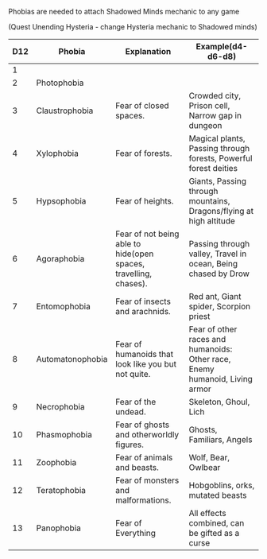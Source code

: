 Phobias are needed to attach Shadowed Minds mechanic to any game

(Quest Unending Hysteria - change Hysteria mechanic to  Shadowed minds)

| D12 | Phobia           | Explanation                                                      | Example(d4-d6-d8)                                                                |
| --- | ---------------- | ---------------------------------------------------------------- | -------------------------------------------------------------------------------- |
| 1   |                  |                                                                  |                                                                                  |
| 2   | Photophobia      |                                                                  |                                                                                  |
| 3   | Claustrophobia   | Fear of closed spaces.                                           | Crowded city, Prison cell, Narrow gap in  dungeon                                |
| 4   | Xylophobia       | Fear of forests.                                                 | Magical plants, Passing through forests, Powerful forest deities                 |
| 5   | Hypsophobia      | Fear of heights.                                                 | Giants, Passing through mountains, Dragons/flying at high altitude               |
| 6   | Agoraphobia      | Fear of not being able to hide(open spaces, travelling, chases). | Passing through valley, Travel in ocean, Being chased by Drow                    |
| 7   | Entomophobia     | Fear of insects and arachnids.                                   | Red ant, Giant spider, Scorpion priest                                           |
| 8   | Automatonophobia | Fear of humanoids that look like you but not quite.              | Fear of other races and humanoids:<br>Other race,  Enemy  humanoid, Living armor |
| 9   | Necrophobia      | Fear of the undead.                                              | Skeleton, Ghoul, Lich                                                            |
| 10  | Phasmophobia     | Fear of ghosts and otherworldly figures.                         | Ghosts, Familiars, Angels                                                        |
| 11  | Zoophobia        | Fear of animals and beasts.                                      | Wolf, Bear, Owlbear                                                              |
| 12  | Teratophobia     | Fear of monsters and malformations.                              | Hobgoblins, orks, mutated beasts                                                 |
| 13  | Panophobia       | Fear  of Everything                                              | All effects combined, can be gifted as a curse                                   |
